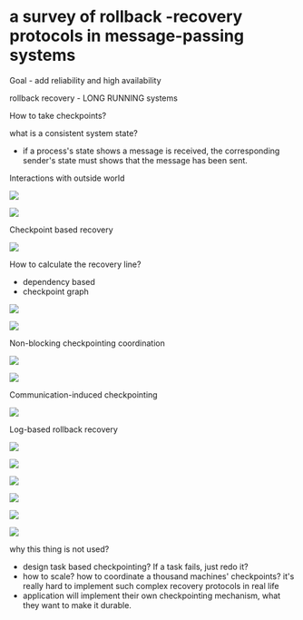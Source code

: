 # a survey of rollback -recovery protocols in message-passing systems


Goal - add reliability and high availability 


rollback recovery - LONG RUNNING systems


How to take checkpoints?



what is a consistent system state?
- if a process's state shows a message is received, the corresponding sender's state must shows that the message has been sent.


Interactions with outside world

![](https://raw.githubusercontent.com/byshen/picrepo/master/20210202141714.png)

![](https://raw.githubusercontent.com/byshen/picrepo/master/20210202141904.png)




Checkpoint based recovery

![](https://raw.githubusercontent.com/byshen/picrepo/master/20210202141957.png)



How to calculate the recovery line?
- dependency based
- checkpoint graph


![](https://raw.githubusercontent.com/byshen/picrepo/master/20210202143201.png)



![](https://raw.githubusercontent.com/byshen/picrepo/master/20210202143227.png)





Non-blocking checkpointing coordination

![](https://raw.githubusercontent.com/byshen/picrepo/master/20210202143451.png)

![](https://raw.githubusercontent.com/byshen/picrepo/master/20210202143637.png)



Communication-induced checkpointing


![](https://raw.githubusercontent.com/byshen/picrepo/master/20210202143918.png)

Log-based rollback recovery

![](https://raw.githubusercontent.com/byshen/picrepo/master/20210202144125.png)

![](https://raw.githubusercontent.com/byshen/picrepo/master/20210202144602.png)


![](https://raw.githubusercontent.com/byshen/picrepo/master/20210202144635.png)

![](https://raw.githubusercontent.com/byshen/picrepo/master/20210202144820.png)

![](https://raw.githubusercontent.com/byshen/picrepo/master/20210202144900.png)

![](https://raw.githubusercontent.com/byshen/picrepo/master/20210202145151.png)



why this thing is not used?

- design task based checkpointing? If a task fails, just redo it?
- how to scale? how to coordinate a thousand machines' checkpoints? it's really hard to implement such complex recovery protocols in real life
- application will implement their own checkpointing mechanism, what they want to make it durable.